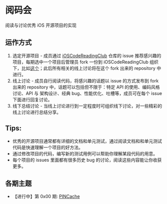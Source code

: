 # 阅码会

阅读与讨论优秀 iOS 开源项目的实现

## 运作方式
1. 选定开源项目 - 成员通过 [iOSCodeReadingClub](https://github.com/iOSCodeReadingClub/iOSCodeReadingClub/) 仓库的 issue 推荐感兴趣的项目，每期选中一个项目后管理员 fork 一份到 iOSCodeReadingClub 组织下，比如[这个](https://github.com/iOSCodeReadingClub/0x00-PINCache)；此后所有相关的线上讨论将在这个 fork 出来的 repository 中进行。
2. 线上讨论 - 成员自行阅读代码，将感兴趣的话题以 issue 的方式发布到 fork 出来的 repository 中，话题可以包括但不限于：特定 API 的使用、编码风格讨论、API 与 架构设计、经典 bug、性能优化、吐槽等，成员可在每个 issue 下面进行回复讨论。
3. 线下总结讨论 - 当线上讨论进行到一定程度时可组织线下讨论，对一些精彩的线上讨论进行总结分享。

## Tips:
- 优秀的开源项目通常都有详细的文档和单元测试，通过阅读文档和和单元测试代码是快速理解一个项目的好方法。
- 通过修改项目的代码，编写新的测试用例可以帮助你理解某段代码的用意。
- 每个项目的 issues 里面都有很多历史 bug 的讨论，阅读这些内容能让你收获更多。

## 各期主题
- 【进行中】第 0x00 期: [PINCache](https://github.com/iOSCodeReadingClub/0x00-PINCache)
